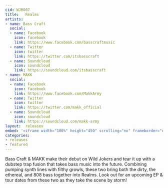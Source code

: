 ```yaml
---
cid: WJR007
title:   Realms
artists: 
- name: Bass Craft
  social:
  - name: Facebook
    icon: facebook
    link: https://www.facebook.com/basscraftmusic
  - name: Twitter
    icon: twitter
    link: https://twitter.com/itsbasscraft
  - name: Soundcloud
    icon: soundcloud
    link: https://soundcloud.com/itsbasscraft
- name: MAKK
  social:
  - name: Facebook
    icon: facebook
    link: https://www.facebook.com/MakkArmy
  - name: Twitter
    icon: twitter
    link: https://twitter.com/makk_official
  - name: Soundcloud
    icon: soundcloud
    link: https://soundcloud.com/makk-army
layout:  releases
embed: '<iframe width="100%" height="450" scrolling="no" frameborder="no" src="https://w.soundcloud.com/player/?url=https%3A//api.soundcloud.com/tracks/197356285%3Fsecret_token%3Ds-W39Pr&amp;auto_play=false&amp;hide_related=false&amp;show_comments=true&amp;show_user=true&amp;show_reposts=false&amp;visual=true"></iframe>'
categories:
- releases
- featured
---
```


Bass Craft & MAKK make their debut on Wild Jokers and tear it up with a dubstep trap fusion that takes bass music into the future. Combining pumping synth lines with filthy growls, these two bring both the dirty, the ethereal, and 808 bass together into Realms. Look out for an upcoming EP & tour dates from these two as they take the scene by storm!